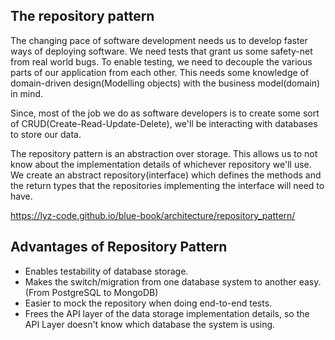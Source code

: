 ## The repository pattern
The changing pace of software development needs us to develop faster ways of deploying software. We need tests that grant us some safety-net from real world bugs.
To enable testing, we need to decouple the various parts of our application from each other. This needs some knowledge of domain-driven design(Modelling objects) with the business model(domain) in mind. 

Since, most of the job we do as software developers is to create some sort of CRUD(Create-Read-Update-Delete), we'll be interacting with databases to store our data. 

The repository pattern is an abstraction over storage. This allows us to not know about the implementation details of whichever repository we'll use. 
We create an abstract repository(interface) which defines the methods and the return types that the repositories implementing the interface will need to have. 

https://lyz-code.github.io/blue-book/architecture/repository_pattern/

## Advantages of Repository Pattern
- Enables testability of database storage.
- Makes the switch/migration from one database system to another easy. (From PostgreSQL to MongoDB)
- Easier to mock the repository when doing end-to-end tests.
- Frees the API layer of the data storage implementation details, so the API Layer doesn't know which database the system is using. 


